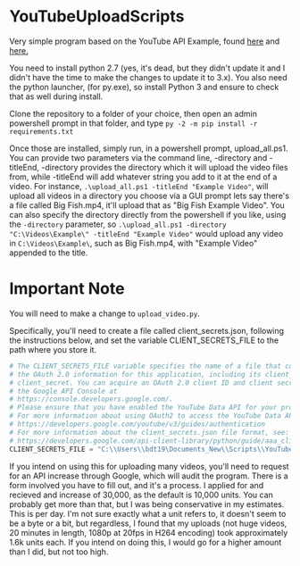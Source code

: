 # YouTubeUploadScripts

Very simple program based on the YouTube API Example, found [here](https://developers.google.com/youtube/v3/quickstart/python) and [here.](https://developers.google.com/youtube/v3/guides/uploading_a_video) 

You need to install python 2.7 (yes, it's dead, but they didn't update it and I didn't have the time to make the changes to update it to 3.x). 
You also need the python launcher, (for py.exe), so install Python 3 and ensure to check that as well during install.

Clone the repository to a folder of your choice, then open an admin powershell prompt in that folder, and type `py -2 -m pip install -r requirements.txt`

Once those are installed, simply run, in a powershell prompt, upload_all.ps1. You can provide two parameters via the command line, -directory and -titleEnd, -directory provides the directory which it will upload the video files from,
while -titleEnd will add whatever string you add to it at the end of a video. For instance, `.\upload_all.ps1 -titleEnd "Example Video"`, will upload all videos in a directory you choose via a GUI prompt
lets say there's a file called Big Fish.mp4, it'll upload that as "Big Fish Example Video". You can also specify the directory directly from the powershell if you like, using the `-directory` parameter, so
`.\upload_all.ps1 -directory "C:\Videos\Example\" -titleEnd "Example Video"` would upload any video in `C:\Videos\Example\`, such as Big Fish.mp4, with "Example Video" appended to the title. 

# Important Note

You will need to make a change to `upload_video.py`.

Specifically, you'll need to create a file called client_secrets.json, following the instructions below, and set the variable CLIENT_SECRETS_FILE to the path where you store it.
``` python
# The CLIENT_SECRETS_FILE variable specifies the name of a file that contains
# the OAuth 2.0 information for this application, including its client_id and
# client_secret. You can acquire an OAuth 2.0 client ID and client secret from
# the Google API Console at
# https://console.developers.google.com/.
# Please ensure that you have enabled the YouTube Data API for your project.
# For more information about using OAuth2 to access the YouTube Data API, see:
# https://developers.google.com/youtube/v3/guides/authentication
# For more information about the client_secrets.json file format, see:
# https://developers.google.com/api-client-library/python/guide/aaa_client_secrets
CLIENT_SECRETS_FILE = "C:\\Users\\bdt19\Documents_New\\Scripts\\YouTube Upload API\\client_secrets.json"
```

If you intend on using this for uploading many videos, you'll need to request for an API increase through Google, which will audit the program. There is a form involved you have to fill out, and it's a process. I applied for and recieved and increase of 30,000, as the default is 10,000 units. You can probably get more than that, but I was being conservative in my estimates. This is per day. I'm not sure exactly what a unit refers to, it doesn't seem to be a byte or a bit, but regardless, I found that my uploads (not huge videos, 20 minutes in length, 1080p at 20fps in H264 encoding) took approximately 1.6k units each. If you intend on doing this, I would go for a higher amount than I did, but not too high. 
